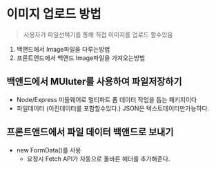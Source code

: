 # 이미지 업로드 방법
> 사용자가 파일선택기를 통해 직접 이미지를 업로드 할수있음
1. 백앤드에서 Image파일을 다루는방법
2. 프론트엔드에서 백앤드 Image파일을 가져오는방법

## 백앤드에서 MUluter를 사용하여 파일저장하기
- Node/Express 미들웨어로 멀티파트 폼 데이터 작업을 돕는 패키지이다
- 파일데이터 (이진데이터를  포함할수있다.) JSON은 텍스트데이터만가능하다.

## 프론트앤드에서 파일 데이터 백앤드로 보내기
- new FormData()를 사용
  - 요청시 Fetch API가 자동으로 올바른 헤더를 추가해준다.